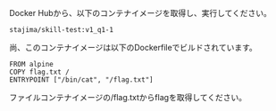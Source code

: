 Docker Hubから、以下のコンテナイメージを取得し、実行してください。

```
stajima/skill-test:v1_q1-1
```

尚、このコンテナイメージは以下のDockerfileでビルドされています。

```
FROM alpine
COPY flag.txt /
ENTRYPOINT ["/bin/cat", "/flag.txt"]
```

ファイルコンテナイメージの/flag.txtからflagを取得してください。

